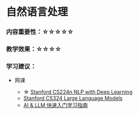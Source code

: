 # 自然语言处理

### 内容重要性：☆☆☆☆☆

### 教学效果：☆☆☆☆

### 学习建议：

*   网课

    * ☆ [Stanford CS224n NLP with Deep Learning](https://csdiy.wiki/%E6%B7%B1%E5%BA%A6%E5%AD%A6%E4%B9%A0/CS224n/#\_1)
    * [Stanford CS324 Large Language Models](https://stanford-cs324.github.io/winter2022/)
    * [AI & LLM 快速入门学习指南](https://open--ai.notion.site/AI-LLM-a1ee204e55cc406799ef46862b299f7e?pvs=4)

